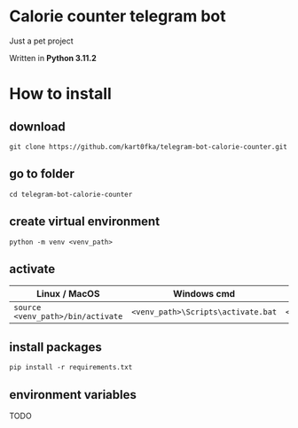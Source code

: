# Calorie counter telegram bot

Just a pet project

Written in **Python 3.11.2**

# How to install

## download
```
git clone https://github.com/kart0fka/telegram-bot-calorie-counter.git 
```

## go to folder
```
cd telegram-bot-calorie-counter
```

## create virtual environment
```
python -m venv <venv_path>
```

## activate
| Linux / MacOS | Windows cmd | Windows Powershell |
| ------------- | ----------- | ----------------- |
| ```source <venv_path>/bin/activate``` | ```<venv_path>\Scripts\activate.bat``` | ```<venv_path>\Scripts\Activate.ps1``` |

## install packages
```
pip install -r requirements.txt
```

## environment variables
TODO

